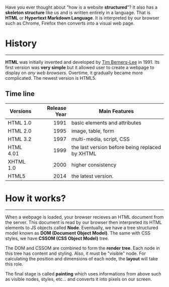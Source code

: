 Have you ever thought about "how is a website **structured**"? It also has a **skeleton structure** like us and is written entirely in a language. That is **HTML** or **Hypertext Markdown Language**. It is interpreted by our browser such as Chrome, Firefox then converts into a visual web page. 

# History
---
**HTML** was initially invented and developed by [Tim Berners-Lee](https://en.wikipedia.org/wiki/Tim_Berners-Lee) in 1991. Its first version was __very simple__ but it allowed user to create a webpage to display on _any web browsers_. Overtime, it gradually became more complicated. The newest version is HTML5.

## Time line

| **Versions** | **Release Year** | **Main Features**                               |
| ------------ | ---------------: | ----------------------------------------------- |
| HTML 1.0     |             1991 | basic elements and attributes                   |
| HTML 2.0     |             1995 | image, table, form                              |
| HTML 3.2     |             1997 | multi-media, script, CSS                        |
| HTML 4.01    |             1999 | the last version before being replaced by XHTML |
| XHTML 1.0    |             2000 | higher consistency                              |
| HTML5        |             2014 | the latest version.                             |

# How it works?
---
When a webpage is loaded, your browser recieves an HTML document from the server. This document is read by our browser then interpreted its HTML elements to JS objects called **Node**. Eventually, we have a tree structured model known as **DOM (Document Object Model)**. The same with CSS styles, we have **CSSOM (CSS Object Model)** tree. 

The DOM and CSSOM are combined to form the **render tree**. Each node in this tree has content and styling. Also, it must be "visible" node. For calculating the position and dimensions of each node, the **layout** will take this role. 

The final stage is called **painting** which uses informations from above such as visible nodes, styles, etc... and converts it into pixels on our screen.

